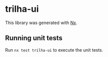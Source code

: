# trilha-ui

This library was generated with [Nx](https://nx.dev).

## Running unit tests

Run `nx test trilha-ui` to execute the unit tests.
